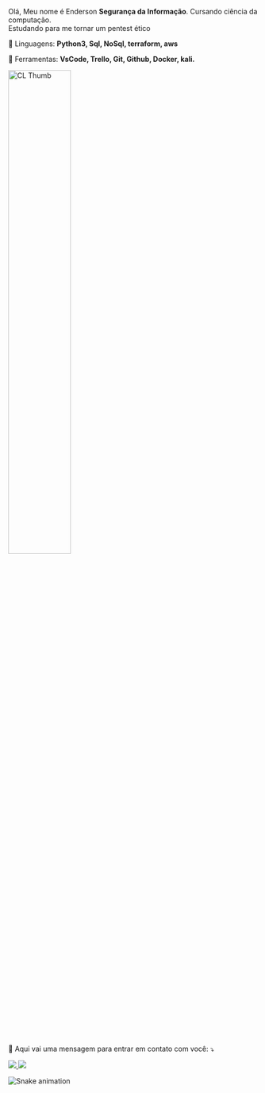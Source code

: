 
<p align="left"> 
 Olá, Meu nome é Enderson <strong>Segurança da Informação</strong>. Cursando ciência da computação.<br>Estudando para me tornar um pentest ético
</p>

<p align="left">
  🚀 Linguagens: <strong>Python3, Sql, NoSql, terraform, aws</strong>
</p>

<p align="left">
  💼 Ferramentas: <strong>VsCode, Trello, Git, Github, Docker, kali.</strong>
</p>

 <img src="https://i.imgur.com/YKjM0ap.gif" alt="CL Thumb" border="0" width="50%" >

<p align="left">
  💌 Aqui vai uma mensagem para entrar em contato com você: ⤵️
</p>

<p align="left">
  <a href="https://www.linkedin.com/in/enderson-pereira-barcelos-15949518b/" alt="Linkedin">
    <img src="https://img.shields.io/badge/-Linkedin-0e76a8?style=flat-square&logo=Linkedin&logoColor=white&link=https://www.linkedin.com/in/enderson-pereira-barcelos-15949518b/e"/>
  </a>

  <a href="https://www.instagram.com/endersonpb/" alt="Instagram">
    <img src="https://img.shields.io/badge/-Instagram-DF0174?style=flat-square&labelColor=DF0174&logo=instagram&logoColor=white&link=https://www.instagram.com/endersonpb"/>
  </a>  

  ![Snake animation](https://github.com/ubiratan-motta/ubiratan-motta/blob/output/github-contribution-grid-snake.svg)
